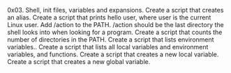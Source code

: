 0x03. Shell, init files, variables and expansions.
Create a script that creates an alias.
Create a script that prints hello user, where user is the current Linux user.
Add /action to the PATH. /action should be the last directory the shell looks into when looking for a program.
Create a script that counts the number of directories in the PATH.
Create a script that lists environment variables..
Create a script that lists all local variables and environment variables, and functions.
Create a script that creates a new local variable.
Create a script that creates a new global variable.
